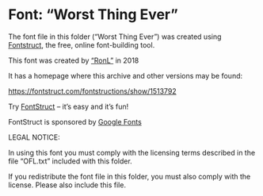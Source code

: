﻿# Font: “Worst Thing Ever”

The font file in this folder (“Worst Thing Ever”) was created using [Fontstruct](https://fontstruct.com), the free, online font-building tool.

This font was created by [“RonL”](https://fontstruct.com/fontstructors/1543043/ronl) in 2018

It has a homepage where this archive and other versions may be found: 

https://fontstruct.com/fontstructions/show/1513792


Try [FontStruct](https://fontstruct.com) – it’s easy and it’s fun!

FontStruct is sponsored by [Google Fonts](https://fonts.google.com)

LEGAL NOTICE:

In using this font you must comply with the licensing terms
described in the file “OFL.txt” included with this folder.

If you redistribute the font file in this folder, you must also
comply with the license.  Please also include this file.
